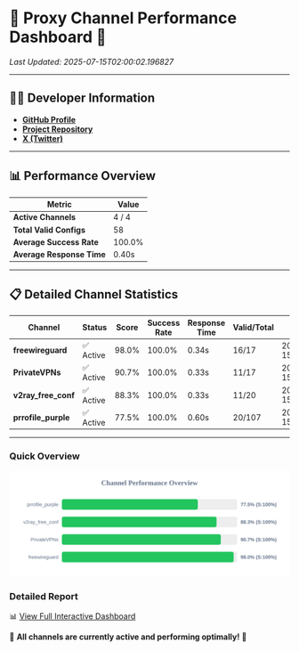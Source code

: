 # 🌟 Proxy Channel Performance Dashboard 🌟

_Last Updated: 2025-07-15T02:00:02.196827_

---

## 👩‍💻 Developer Information

- **[GitHub Profile](https://github.com/4n0nymou3)**  
- **[Project Repository](https://github.com/4n0nymou3/multi-proxy-config-fetcher)**  
- **[X (Twitter)](https://x.com/4n0nymou3)**  

---

## 📊 Performance Overview

| Metric                | Value       |
|-----------------------|-------------|
| **Active Channels**   | 4 / 4       |
| **Total Valid Configs** | 58          |
| **Average Success Rate** | 100.0%      |
| **Average Response Time** | 0.40s       |

---

## 📋 Detailed Channel Statistics

| Channel          | Status     | Score  | Success Rate | Response Time | Valid/Total | Last Success               |
|------------------|------------|--------|--------------|---------------|-------------|----------------------------|
| **freewireguard**  | ✅ Active  | 98.0%  | 100.0% | 0.34s         | 16/17       | 2025-07-15T02:00:02.195207 |
| **PrivateVPNs**  | ✅ Active  | 90.7%  | 100.0% | 0.33s         | 11/17       | 2025-07-15T02:00:01.823177 |
| **v2ray_free_conf**  | ✅ Active  | 88.3%  | 100.0% | 0.33s         | 11/20       | 2025-07-15T02:00:01.455672 |
| **prrofile_purple**  | ✅ Active  | 77.5%  | 100.0% | 0.60s         | 20/107       | 2025-07-15T02:00:01.029013 |

---

### Quick Overview
<div align="center">
  <a href="https://raw.githubusercontent.com/nullluser/NullRepo/refs/heads/main/assets/channel_stats_chart.svg">
    <img src="https://raw.githubusercontent.com/nullluser/NullRepo/refs/heads/main/assets/channel_stats_chart.svg" alt="Source Performance Statistics" width="800">
  </a>
</div>

### Detailed Report
📊 [View Full Interactive Dashboard](https://htmlpreview.github.io/?https://github.com/nullluser/NullRepo/blob/main/assets/performance_report.html)

🎉 **All channels are currently active and performing optimally!** 🎉
